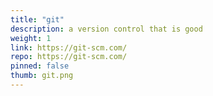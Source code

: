```yaml
---
title: "git"
description: a version control that is good
weight: 1
link: https://git-scm.com/
repo: https://git-scm.com/
pinned: false
thumb: git.png
---
```




